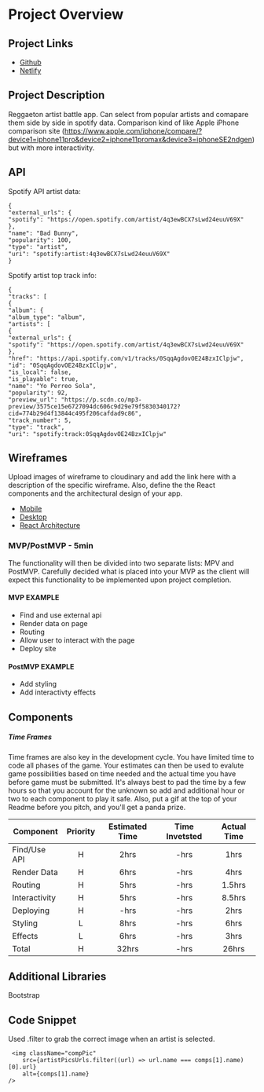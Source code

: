 # Project Overview

## Project Links

- [Github](https://github.com/wt08/Reggaeton_App)
- [Netlify](https://reggaeton-compare.netlify.app/#/)

## Project Description

Reggaeton artist battle app. Can select from popular artists and comapare them side by side in spotify data. Comparison kind of like Apple iPhone comparison site (https://www.apple.com/iphone/compare/?device1=iphone11pro&device2=iphone11promax&device3=iphoneSE2ndgen) but with more interactivity.

## API

Spotify API artist data:

```
{
"external_urls": {
"spotify": "https://open.spotify.com/artist/4q3ewBCX7sLwd24euuV69X"
},
"name": "Bad Bunny",
"popularity": 100,
"type": "artist",
"uri": "spotify:artist:4q3ewBCX7sLwd24euuV69X"
}
```

Spotify artist top track info:

```
{
"tracks": [
{
"album": {
"album_type": "album",
"artists": [
{
"external_urls": {
"spotify": "https://open.spotify.com/artist/4q3ewBCX7sLwd24euuV69X"
},
"href": "https://api.spotify.com/v1/tracks/0SqqAgdovOE24BzxIClpjw",
"id": "0SqqAgdovOE24BzxIClpjw",
"is_local": false,
"is_playable": true,
"name": "Yo Perreo Sola",
"popularity": 92,
"preview_url": "https://p.scdn.co/mp3-preview/3575ce15e6727094dc606c9d29e79f5830340172?cid=774b29d4f13844c495f206cafdad9c86",
"track_number": 5,
"type": "track",
"uri": "spotify:track:0SqqAgdovOE24BzxIClpjw"
```

## Wireframes

Upload images of wireframe to cloudinary and add the link here with a description of the specific wireframe. Also, define the the React components and the architectural design of your app.

- [Mobile](https://res.cloudinary.com/dgbf3yxnd/image/upload/v1593180055/GA%20-%20Project%202/IMG_0332_k20fjj.jpg)
- [Desktop](https://res.cloudinary.com/dgbf3yxnd/image/upload/v1593180150/GA%20-%20Project%202/IMG_0333_gdyvph.jpg)
- [React Architecture](https://res.cloudinary.com/dgbf3yxnd/image/upload/v1593182351/GA%20-%20Project%202/image0_trqvac.jpg)

### MVP/PostMVP - 5min

The functionality will then be divided into two separate lists: MPV and PostMVP. Carefully decided what is placed into your MVP as the client will expect this functionality to be implemented upon project completion.

#### MVP EXAMPLE

- Find and use external api
- Render data on page
- Routing
- Allow user to interact with the page
- Deploy site

#### PostMVP EXAMPLE

- Add styling
- Add interactivty effects

## Components

##### Time Frames

Time frames are also key in the development cycle. You have limited time to code all phases of the game. Your estimates can then be used to evalute game possibilities based on time needed and the actual time you have before game must be submitted. It's always best to pad the time by a few hours so that you account for the unknown so add and additional hour or two to each component to play it safe. Also, put a gif at the top of your Readme before you pitch, and you'll get a panda prize.

| Component     | Priority | Estimated Time | Time Invetsted | Actual Time |
| ------------- | :------: | :------------: | :------------: | :---------: |
| Find/Use API  |    H     |      2hrs      |      -hrs      |    1hrs     |
| Render Data   |    H     |      6hrs      |      -hrs      |    4hrs     |
| Routing       |    H     |      5hrs      |      -hrs      |   1.5hrs    |
| Interactivity |    H     |      5hrs      |      -hrs      |   8.5hrs    |
| Deploying     |    H     |      -hrs      |      -hrs      |    2hrs     |
| Styling       |    L     |      8hrs      |      -hrs      |    6hrs     |
| Effects       |    L     |      6hrs      |      -hrs      |    3hrs     |
| Total         |    H     |     32hrs      |      -hrs      |    26hrs    |

## Additional Libraries

Bootstrap

## Code Snippet

Used .filter to grab the correct image when an artist is selected.

```
 <img className="compPic"
    src={artistPicsUrls.filter((url) => url.name === comps[1].name)[0].url}
    alt={comps[1].name}
/>
```
